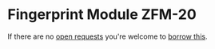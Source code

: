 # Fingerprint Module ZFM-20
If there are no [open requests](../../../../issues?q=is%3Aissue+is%3Aopen+%22Fingerprint+Module+ZFM-20%22+in%3Atitle) you're welcome to [borrow this](../../../../issues/new?title=Borrow+request+for+Fingerprint+Module+ZFM-20&body=1+piece+of+%5Bthis%5D%28..%2Fblob%2Fmain%2F.%2FHardware%2FModules%2FFingerprint_Module_ZFM-20.md%29+for+~2+weeks.).